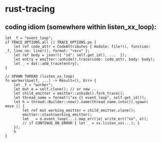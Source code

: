 # rust-tracing

## coding idiom (somewhere within listen_xx_loop):

    let _f = "event_loop"; 
    if TRACE_OPTIONS.all || TRACE_OPTIONS.pe {
        let ref code_attr = CodeAttributes { module: file!(), function: _f, line_no: line!(), format: "recv" };
        let ref body = json!({ "id": self.get_id(), ...  });
        let entry = emitter::unhide().trace(code: code_attr, body: body);
        let _ = dal::add_trace(entry);
    }

    // SPAWN THREAD (listen_xx_loop)
    fn worker(&self, ...) -> Result<(), Err> {
        let _f = "worker";
        let mut o = self.clone(); // or new ...
        let child_emitter = emitter::unhide().fork_trace();
        let thread_name = format!("xx {} event_loop", self.get_id());
        let h = thread::Builder::new().name(thread_name.into()).spawn( move || {
            let ref mut working_emitter = child_emitter.clone();
            emitter::stash(working_emitter);
            let _ = o.event_loop(...).map_err(|e| write_err("xx", e));
            // if CONTINUE_ON_ERROR { let _ = xx.listen_xx(...); }
        });
        h
    }
